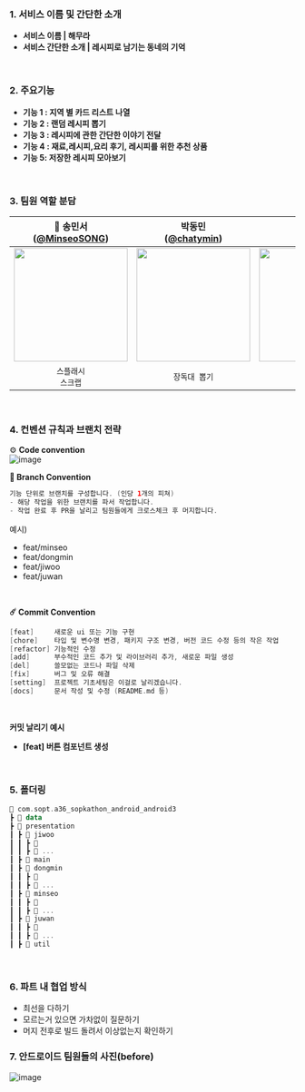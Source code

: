 ### **1. 서비스 이름 및 간단한 소개**
- **서비스 이름 | 해무라**
- **서비스 간단한 소개 |  레시피로 남기는 동네의 기억**   
<br>

### **2. 주요기능**
- **기능 1 : 지역 별 카드 리스트 나열**
- **기능 2 : 랜덤 레시피 뽑기**
- **기능 3 : 레시피에 관한 간단한 이야기 전달**
- **기능 4 : 재료,레시피,요리 후기, 레시피를 위한 추천 상품**
- **기능 5: 저장한 레시피 모아보기**   
<br>

### 3. 팀원 역할 분담 
|👑 송민서<br/>([@MinseoSONG](https://github.com/MinseoSONG)) | 박동민<br/>([@chatymin](https://github.com/chattymin)) | 송주완<br/>([@0se0](https://github.com/vvan2)) | 송지우<br/>([@JiWoo1261](https://github.com/JiWoo1261)) |
|:---------------------------------------------------------------------------------------------------------------------------:|:---------------------------------------------------------------------------------------------------------------------------:|:---------------------------------------------------------------------------------------------------------------------------:|:---------------------------------------------------------------------------------------------------------------------------:|
| <img width="200px" src="https://avatars.githubusercontent.com/u/105851903?v=4"/> | <img width="200px" src="https://avatars.githubusercontent.com/u/52882799?v=4"/> | <img width="200px" src="https://avatars.githubusercontent.com/u/113279387?v=4"/> | <img width="200px" src="https://avatars.githubusercontent.com/u/133748256?v=4"/> |
|`스플래시`<br/>`스크랩` | `장독대 뽑기` | `지역 선택` | `레시피-스마트스토어` |
<br>

### **4. 컨벤션 규칙과 브랜치 전략**

⚙️ **Code convention**   
![image](https://github.com/user-attachments/assets/d99d2c7e-5b48-4d54-b6b5-7ffc0dcb6633)
<br>

**🌵 Branch Convention**

```kotlin
기능 단위로 브랜치를 구성합니다. (인당 1개의 피쳐)
- 해당 작업을 위한 브랜치를 파서 작업합니다.
- 작업 완료 후 PR을 날리고 팀원들에게 크로스체크 후 머지합니다.
```

예시)

- feat/minseo
- feat/dongmin
- feat/jiwoo
- feat/juwan
<br>

 **☄️ Commit Convention**

```kotlin
[feat]     새로운 ui 또는 기능 구현
[chore]    타입 및 변수명 변경, 패키지 구조 변경, 버전 코드 수정 등의 작은 작업
[refactor] 기능적인 수정
[add]      부수적인 코드 추가 및 라이브러리 추가, 새로운 파일 생성
[del]      쓸모없는 코드나 파일 삭제
[fix]      버그 및 오류 해결
[setting]  프로젝트 기초세팅은 이걸로 날리겠습니다.
[docs]     문서 작성 및 수정 (README.md 등)
```
<br>


**커밋 날리기 예시**

- **[feat] 버튼 컴포넌트 생성**
<br>

### 5. 폴더링

```kotlin
📂 com.sopt.a36_sopkathon_android_android3
┣ 📂 data
┣ 📂 presentation
┃ ┣ 📂 jiwoo
┃ ┃ ┣ 📂 
┃ ┃ ┣ 📂 ...
┃ ┣ 📂 main
┃ ┣ 📂 dongmin
┃ ┃ ┣ 📂 
┃ ┃ ┣ 📂 ...
┃ ┣ 📂 minseo
┃ ┃ ┣ 📂 
┃ ┃ ┣ 📂 ...
┃ ┣ 📂 juwan
┃ ┃ ┣ 📂 
┃ ┃ ┣ 📂 ...
┃ ┣ 📂 util
```
<br>

### **6. 파트 내 협업 방식**

- 최선을 다하기
- 모르는거 있으면 가차없이 질문하기
- 머지 전후로 빌드 돌려서 이상없는지 확인하기

### **7. 안드로이드 팀원들의 사진(before)**   
![image](https://github.com/user-attachments/assets/8721620b-e636-4629-982a-74024453d73c)

